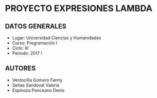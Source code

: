 # PROYECTO EXPRESIONES LAMBDA

## DATOS GENERALES
- Lugar: Universidad Ciencias y Humanidades
- Curso: Programación I
- Ciclo: III 
- Periodo: 2017 I

## AUTORES
- Ventocilla Gomero Fanny
- Señas Sandoval Valeria
- Espinoza Ponceano Denis

